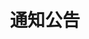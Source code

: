---
{
    layout: Layout,
    isMoreNotices: true,
    title: 通知公告,
    noticeContent: {
        title: 通知公告,
        noticeList: [
            {
                title: 【文昌链升级公告1】,
                date: "2021-10-11",
                info: BSN「文昌链 IRITA OPB」于 2021 年 11 月 16 日已完成服务升级，集成适配了 TIBC 精简跨链通信协议功能模块。集成适配了 TIBC 精简跨链通信协议功能模块。BSN「文昌链 IRITA OPB」于 2021 年 11 月 16 日已完成服务升级，集成适配了 TIBC 精简跨链通信协议功能模块。集成适配了 TIBC 精简跨链通信协议功能模块。,
                maskContent: <span>阿西巴巴样式<span>,
            },
            {
                title: 【文昌链升级公告2爆炒江湖涉及到爆炒江湖你就把今年的健康三年级才能】,
                date: "2021-10-11",
                info: BSN「文昌链 IRITA OPB」于 2021 年 11 月 16 日已完成服务升级，集成适配了 TIBC 精简跨链通信协议功能模块。集成适配了 TIBC 精简跨链通信协议功能模块。BSN「文昌链 IRITA OPB」于 2021 年 11 月 16 日已完成服务升级，集成适配了 TIBC 精简跨链通信协议功能模块。集成适配了 TIBC 精简跨链通信协议功能模块。,
                maskContent: <span>阿西巴巴样式<span>,
            },
            {
                title: 【文昌链升级公告3】,
                date: "2021-10-11",
                info: BSN「文昌链 IRITA OPB」于 2021 年 11 月 16 日已完成服务升级，集成适配了 TIBC 精简跨链通信协议功能模块。集成适配了 TIBC 精简跨链通信协议功能模块。BSN「文昌链 IRITA OPB」于 2021 年 11 月 16 日已完成服务升级，集成适配了 TIBC 精简跨链通信协议功能模块。集成适配了 TIBC 精简跨链通信协议功能模块。,
                maskContent: <span>阿西巴巴样式<span>,
            },
            {
                title: 【文昌链升级公告4】,
                date: "2021-10-11",
                info: BSN「文昌链 IRITA OPB」于 2021 年 11 月 16 日已完成服务升级，集成适配了 TIBC 精简跨链通信协议功能模块。集成适配了 TIBC 精简跨链通信协议功能模块。BSN「文昌链 IRITA OPB」于 2021 年 11 月 16 日已完成服务升级，集成适配了 TIBC 精简跨链通信协议功能模块。集成适配了 TIBC 精简跨链通信协议功能模块。,
                maskContent: <span>阿西巴巴样式<span>,
            },
            {
                title: 【文昌链升级公告5】,
                date: "2021-10-11",
                info: BSN「文昌链 IRITA OPB」于 2021 年 11 月 16 日已完成服务升级，集成适配了 TIBC 精简跨链通信协议功能模块。集成适配了 TIBC 精简跨链通信协议功能模块。BSN「文昌链 IRITA OPB」于 2021 年 11 月 16 日已完成服务升级，集成适配了 TIBC 精简跨链通信协议功能模块。集成适配了 TIBC 精简跨链通信协议功能模块。,
                maskContent: <span>阿西巴巴样式<span>,
            },
            {
                title: 【文昌链升级公告6】,
                date: "2021-10-11",
                info: BSN「文昌链 IRITA OPB」于 2021 年 11 月 16 日已完成服务升级，集成适配了 TIBC 精简跨链通信协议功能模块。集成适配了 TIBC 精简跨链通信协议功能模块。BSN「文昌链 IRITA OPB」于 2021 年 11 月 16 日已完成服务升级，集成适配了 TIBC 精简跨链通信协议功能模块。集成适配了 TIBC 精简跨链通信协议功能模块。,
                maskContent: <span>阿西巴巴样式<span>,
            },
            {
                title: 【文昌链升级公告7】,
                date: "2021-10-11",
                info: BSN「文昌链 IRITA OPB」于 2021 年 11 月 16 日已完成服务升级，集成适配了 TIBC 精简跨链通信协议功能模块。集成适配了 TIBC 精简跨链通信协议功能模块。BSN「文昌链 IRITA OPB」于 2021 年 11 月 16 日已完成服务升级，集成适配了 TIBC 精简跨链通信协议功能模块。集成适配了 TIBC 精简跨链通信协议功能模块。,
                maskContent: <span>阿西巴巴样式<span>,
            },
            {
                title: 【文昌链升级公告8】,
                date: "2021-10-11",
                info: BSN「文昌链 IRITA OPB」于 2021 年 11 月 16 日已完成服务升级，集成适配了 TIBC 精简跨链通信协议功能模块。集成适配了 TIBC 精简跨链通信协议功能模块。BSN「文昌链 IRITA OPB」于 2021 年 11 月 16 日已完成服务升级，集成适配了 TIBC 精简跨链通信协议功能模块。集成适配了 TIBC 精简跨链通信协议功能模块。,
                maskContent: <span>阿西巴巴样式<span>,
            },
            {
                title: 【文昌链升级公告9】,
                date: "2021-10-11",
                info: BSN「文昌链 IRITA OPB」于 2021 年 11 月 16 日已完成服务升级，集成适配了 TIBC 精简跨链通信协议功能模块。集成适配了 TIBC 精简跨链通信协议功能模块。BSN「文昌链 IRITA OPB」于 2021 年 11 月 16 日已完成服务升级，集成适配了 TIBC 精简跨链通信协议功能模块。集成适配了 TIBC 精简跨链通信协议功能模块。,
                maskContent: <span>阿西巴巴样式<span>,
            },
            {
                title: 【文昌链升级公告10】,
                date: "2021-10-11",
                info: BSN「文昌链 IRITA OPB」于 2021 年 11 月 16 日已完成服务升级，集成适配了 TIBC 精简跨链通信协议功能模块。集成适配了 TIBC 精简跨链通信协议功能模块。BSN「文昌链 IRITA OPB」于 2021 年 11 月 16 日已完成服务升级，集成适配了 TIBC 精简跨链通信协议功能模块。集成适配了 TIBC 精简跨链通信协议功能模块。,
                maskContent: <span>阿西巴巴样式<span>,
            },
        ]
    }
}
---